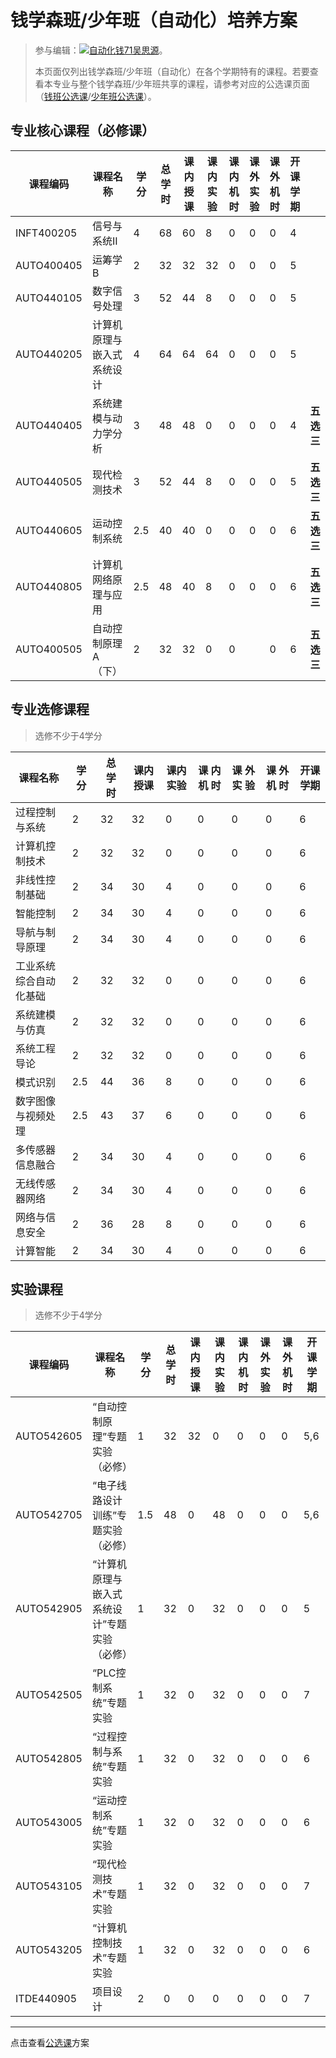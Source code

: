 # 钱学森班/少年班（自动化）培养方案
> 参与编辑：[![自动化钱71吴思源](person)](@edmundwsy)。
> 
> 本页面仅列出钱学森班/少年班（自动化）在各个学期特有的课程。若要查看本专业与整个钱学森班/少年班共享的课程，请参考对应的公选课页面（[钱班公选课](/program/qianxuesen)/[少年班公选课](/program/shaonianban-2015)）。

## 专业核心课程（必修课）

| **课程编码** | **课程名称**               | **学**         **分** | **总**    **学**    **时** | **课内**    **授课** | **课内**    **实验** | **课**    **内**    **机**    **时** | **课**    **外**    **实**    **验** | **课**    **外**    **机**    **时** | **开课学期** |            |
| ------------ | -------------------------- | --------------------- | -------------------------- | -------------------- | -------------------- | ------------------------------------ | ------------------------------------ | ------------------------------------ | ------------ | ---------- |
| INFT400205   | 信号与系统II               | 4                     | 68                         | 60                   | 8                    | 0                                    | 0                                    | 0                                    | 4            |            |
| AUTO400405   | 运筹学B                    | 2                     | 32                         | 32                   | 32                   | 0                                    | 0                                    | 0                                    | 5            |            |
| AUTO440105   | 数字信号处理               | 3                     | 52                         | 44                   | 8                    | 0                                    | 0                                    | 0                                    | 5            |            |
| AUTO440205   | 计算机原理与嵌入式系统设计 | 4                     | 64                         | 64                   | 64                   | 0                                    | 0                                    | 0                                    | 5            |            |
| AUTO440405   | 系统建模与动力学分析       | 3                     | 48                         | 48                   | 0                    | 0                                    | 0                                    | 0                                    | 4            | **五选三** |
| AUTO440505   | 现代检测技术               | 3                     | 52                         | 44                   | 8                    | 0                                    | 0                                    | 0                                    | 5            | **五选三** |
| AUTO440605   | 运动控制系统               | 2.5                   | 40                         | 40                   | 0                    | 0                                    | 0                                    | 0                                    | 6            | **五选三** |
| AUTO440805   | 计算机网络原理与应用       | 2.5                   | 48                         | 40                   | 8                    | 0                                    | 0                                    | 0                                    | 6            | **五选三** |
| AUTO400505   | 自动控制原理A（下）        | 2                     | 32                         | 32                   | 0                    | 0                                    |                                      | 0                                    | 6            | **五选三** |

## 专业选修课程

>  选修不少于4学分

| **课程名称**           | **学**         **分** | **总**    **学**    **时** | **课内**    **授课** | **课内**    **实验** | **课**    **内**    **机**    **时** | **课**    **外**    **实**    **验** | **课**    **外**    **机**    **时** | **开课学期** |
| ---------------------- | --------------------- | -------------------------- | -------------------- | -------------------- | ------------------------------------ | ------------------------------------ | ------------------------------------ | ------------ |
| 过程控制与系统         | 2                     | 32                         | 32                   | 0                    | 0                                    | 0                                    | 0                                    | 6            |
| 计算机控制技术         | 2                     | 32                         | 32                   | 0                    | 0                                    | 0                                    | 0                                    | 6            |
| 非线性控制基础         | 2                     | 34                         | 30                   | 4                    | 0                                    | 0                                    | 0                                    | 6            |
| 智能控制               | 2                     | 34                         | 30                   | 4                    | 0                                    | 0                                    | 0                                    | 6            |
| 导航与制导原理         | 2                     | 34                         | 30                   | 4                    | 0                                    | 0                                    | 0                                    | 6            |
| 工业系统综合自动化基础 | 2                     | 32                         | 32                   | 0                    | 0                                    | 0                                    | 0                                    | 6            |
| 系统建模与仿真         | 2                     | 32                         | 32                   | 0                    | 0                                    | 0                                    | 0                                    | 6            |
| 系统工程导论           | 2                     | 32                         | 32                   | 0                    | 0                                    | 0                                    | 0                                    | 6            |
| 模式识别               | 2.5                   | 44                         | 36                   | 8                    | 0                                    | 0                                    | 0                                    | 6            |
| 数字图像与视频处理     | 2.5                   | 43                         | 37                   | 6                    | 0                                    | 0                                    | 0                                    | 6            |
| 多传感器信息融合       | 2                     | 34                         | 30                   | 4                    | 0                                    | 0                                    | 0                                    | 6            |
| 无线传感器网络         | 2                     | 34                         | 30                   | 4                    | 0                                    | 0                                    | 0                                    | 6            |
| 网络与信息安全         | 2                     | 36                         | 28                   | 8                    | 0                                    | 0                                    | 0                                    | 6            |
| 计算智能               | 2                     | 34                         | 30                   | 4                    | 0                                    | 0                                    | 0                                    | 6            |



## 实验课程

> 选修不少于4学分

| **课程编码** | **课程名称**                                 | **学**         **分** | **总**    **学**    **时** | **课内**    **授课** | **课内**    **实验** | **课**    **内**    **机**    **时** | **课**    **外**    **实**    **验** | **课**    **外**    **机**    **时** | **开课学期** |
| ------------ | -------------------------------------------- | --------------------- | -------------------------- | -------------------- | -------------------- | ------------------------------------ | ------------------------------------ | ------------------------------------ | ------------ |
| AUTO542605   | “自动控制原理”专题实验（必修）               | 1                     | 32                         | 32                   | 0                    | 0                                    | 0                                    | 0                                    | 5,6          |
| AUTO542705   | “电子线路设计训练”专题实验   （必修）        | 1.5                   | 48                         | 0                    | 48                   | 0                                    | 0                                    | 0                                    | 5,6          |
| AUTO542905   | “计算机原理与嵌入式系统设计”专题实验（必修） | 1                     | 32                         | 0                    | 32                   | 0                                    | 0                                    | 0                                    | 5            |
| AUTO542505   | “PLC控制系统”专题实验                        | 1                     | 32                         | 0                    | 32                   | 0                                    | 0                                    | 0                                    | 7            |
| AUTO542805   | “过程控制与系统”专题实验                     | 1                     | 32                         | 0                    | 32                   | 0                                    | 0                                    | 0                                    | 6            |
| AUTO543005   | “运动控制系统”专题实验                       | 1                     | 32                         | 0                    | 32                   | 0                                    | 0                                    | 0                                    | 6            |
| AUTO543105   | “现代检测技术”专题实验                       | 1                     | 32                         | 0                    | 32                   | 0                                    | 0                                    | 0                                    | 7            |
| AUTO543205   | “计算机控制技术”专题实验                     | 1                     | 32                         | 0                    | 32                   | 0                                    | 0                                    | 0                                    | 6            |
| ITDE440905   | 项目设计                                     | 2                     | 0                          | 0                    | 0                    | 0                                    | 0                                    | 0                                    | 7            |

---



点击查看[公选课](/program/qianxuesen)方案